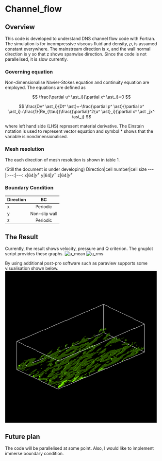 # Channel_flow

## Overview
This code is developed to understand DNS channel flow code with Fortran.
The simulation is for incompressive viscous fluid and density, $\rho$, is assumed constant everywhere.
The mainstream direction is x, and the wall normal direction is y so that z shows spanwise direction.
Since the code is not parallelised, it is slow currently.
### Governing equation
Non-dimensionalise Navier-Stokes equation and continuity equation are employed.
The equations are defined as

$$ \frac{\partial u^ \ast_i}{\partial x^ \ast_i}=0 $$

$$ \frac{Dv^ \ast_i}{Dt^ \ast}=-\frac{\partial p^ \ast}{\partial x^ \ast_i}+\frac{1}{Re_{\tau}}\frac{{\partial}^2{u^ \ast}_i}{\partial x^ \ast _jx^ \ast_j} $$

where left hand side (LHS) represent material derivative. The Einstain notation is used to represent vector equation and symbol * shows that the variable is nondimensionalised.

### Mesh resolution
The each direction of mesh resolution is shown in table 1.

(Still the document is under developing)
Direction|cell number|cell size
---|:---:|---: 
x|64|$y^+$
y|64|$y^+$
z|64|$y^+$

### Boundary Condition
Direction|BC
---|:---:
x|Periodic
y|Non-slip wall
z|Periodic

## The Result
Currently, the result shows velocity, pressure and Q criterion.
The gnuplot script provides these graphs.
![u_mean](\picture\u_mean.png)
![u_rms](\picture\u_rms.png)

By using additional post-pro software such as paraview supports some visualisation shown below.
![Q criterion visualisation](\picture\qq1000_over.png)

## Future plan
The code will be parallelised at some point.
Also, I would like to implement immerse boundary condition.

